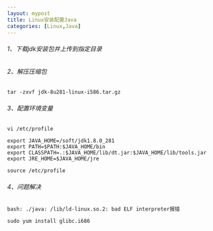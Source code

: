 ```yaml
---
layout: mypost
title: Linux安装配置Java
categories: [Linux,Java]
---
```

###### 1、下载jdk安装包并上传到指定目录
###### 2、解压压缩包

```shell
tar -zxvf jdk-8u281-linux-i586.tar.gz
```
###### 3、配置环境变量

```shell
vi /etc/profile

export JAVA_HOME=/soft/jdk1.8.0_281
export PATH=$PATH:$JAVA_HOME/bin
export CLASSPATH=.:$JAVA_HOME/lib/dt.jar:$JAVA_HOME/lib/tools.jar
export JRE_HOME=$JAVA_HOME/jre

source /etc/profile
```
###### 4、问题解决
```shell
bash: ./java: /lib/ld-linux.so.2: bad ELF interpreter报错

sudo yum install glibc.i686
```
